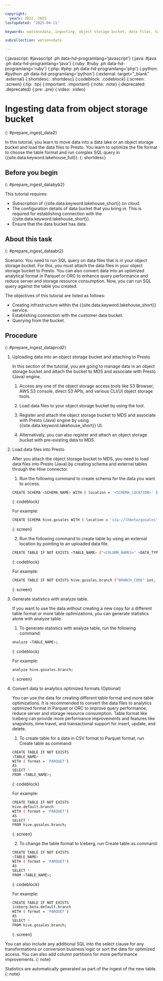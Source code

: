 ```yaml
---

copyright:
  years: 2022, 2025
lastupdated: "2025-04-11"

keywords: watsonxdata, ingesting, object storage bucket, data files, table format. SQL query

subcollection: watsonxdata

---
```


{:javascript: #javascript .ph data-hd-programlang='javascript'}
{:java: #java .ph data-hd-programlang='java'}
{:ruby: #ruby .ph data-hd-programlang='ruby'}
{:php: #php .ph data-hd-programlang='php'}
{:python: #python .ph data-hd-programlang='python'}
{:external: target="_blank" .external}
{:shortdesc: .shortdesc}
{:codeblock: .codeblock}
{:screen: .screen}
{:tip: .tip}
{:important: .important}
{:note: .note}
{:deprecated: .deprecated}
{:pre: .pre}
{:video: .video}

# Ingesting data from object storage bucket
{: #prepare_ingest_data2}

In this tutorial, you learn to move data into a data lake or an object storage bucket and load the data files to Presto. You learn to optimize the file format to choose the table format and run complex SQL query in {{site.data.keyword.lakehouse_full}}.
{: shortdesc}

## Before you begin
{: #prepare_ingest_databyb2}

This tutorial requires:

- Subscription of {{site.data.keyword.lakehouse_short}} on cloud.
- The configuration details of data bucket that you bring in. This is required for establishing connection with the {{site.data.keyword.lakehouse_short}}.
- Ensure that the data bucket has data.

## About this task
{: #prepare_ingest_dataabt2}

Scenario: You need to run SQL query on data files that is in your object storage bucket. For this, you must attach the data files in your object storage bucket to Presto. You can also convert data into an optimized analytical format in Parquet or ORC to enhance query performance and reduce server and storage resource consumption. Now, you can run SQL query against the table you created.

The objectives of this tutorial are listed as follows:

- Creating infrastructure within the {{site.data.keyword.lakehouse_short}} service.
- Establishing connection with the customer data bucket.
- Querying from the bucket.

## Procedure
{: #prepare_ingest_dataprcd2}

1. Uploading data into an object storage bucket and attaching to Presto

   In this section of the tutorial, you are going to manage data in an object storage bucket and attach the bucket to MDS and associate with Presto (Java) engine.

   1. Access any one of the object storage access tools like S3 Browser, AWS S3 console, direct S3 APIs, and various CLI/UI object storage tools.

   2. Load data files to your object storage bucket by using the tool.

   3. Register and attach the object storage bucket to MDS and associate with Presto (Java) engine by using {{site.data.keyword.lakehouse_short}} UI.

   4. Alternatively, you can also register and attach an object storage bucket with pre-existing data to MDS.

2. Load data files into Presto

   After you attach the object storage bucket to MDS, you need to load data files into Presto (Java) by creating schema and external tables through the Hive connector.

   1. Run the following command to create schema for the data you want to access.

   ```bash
   CREATE SCHEMA <SCHEMA_NAME> WITH ( location = '<SCHEMA_LOCATION>' );
   ```
   {: codeblock}

   For example:

   ```bash
   CREATE SCHEMA hive.gosales WITH ( location = 's3a://lhbeta/gosales' );
   ```
   {: screen}

   2. Run the following command to create table by using an external location by pointing to an uploaded data file.

   ```bash
   CREATE TABLE IF NOT EXISTS <TABLE_NAME> ("<COLUMN_NAMES>" <DATA_TYPE>) WITH ( format = '<DATA_FORMAT>', external_location = '<DATA_FILE_LOCATION>' );
   ```
   {: codeblock}

   For example:

   ```bash
   CREATE TABLE IF NOT EXISTS hive.gosales.branch ("BRANCH_CODE" int, "ADDRESS1" varchar, "ADDRESS1_MB" varchar, "ADDRESS2" varchar, "ADDRESS2_MB" varchar, "CITY" varchar, "CITY_MB" varchar, "PROV_STATE" varchar, "PROV_STATE_MB" varchar, "POSTAL_ZONE" varchar, "COUNTRY_CODE" int, "ORGANIZATION_CODE" varchar, "WAREHOUSE_BRANCH_CODE" int) WITH ( format = 'CSV', external_location = 's3a://lhbeta/gosales/branch' );
   ```
   {: screen}

3. Generate statistics with analyze table.

   If you want to use the data without creating a new copy for a different table format or more table optimizations, you can generate statistics alone with analyze table.

   1. To generate statistics with analyze table, run the following command:

   ```bash
   analyze <TABLE_NAME>;
   ```
   {: codeblock}

   For example:

   ```bash
   analyze hive.gosales.branch;
   ```
   {: screen}

4. Convert data to analytics optimized formats (Optional)

   You can use the data for creating different table format and more table optimizations. It is recommended to convert the data files to analytics optimized format in Parquet or ORC to improve query performance, reduce server and storage resource consumption. Table format like Iceberg can provide more performance improvements and features like snapshots, time travel, and transactional support for insert, update, and delete.

   1. To create table for a data in CSV format to Parquet format, run Create table as command:

   ```bash
   CREATE TABLE IF NOT EXISTS
   <TABLE_NAME>
   WITH ( format = 'PARQUET')
   AS
   SELECT *
   FROM <TABLE_NAME>;
   ```
   {: codeblock}

   For example:

   ```bash
   CREATE TABLE IF NOT EXISTS
   hive.default.branch
   WITH ( format = 'PARQUET')
   AS
   SELECT *
   FROM hive.gosales.branch;
   ```
   {: screen}

   2. To change the table format to Iceberg, run Create table as command:

   ```bash
   CREATE TABLE IF NOT EXISTS
   <TABLE_NAME>
   WITH ( format = 'PARQUET')
   AS
   SELECT *
   FROM <TABLE_NAME>;
   ```
   {: codeblock}

   For example:

   ```bash
   CREATE TABLE IF NOT EXISTS
   iceberg-beta.default.branch
   WITH ( format = 'PARQUET')
   AS
   SELECT *
   FROM hive.gosales.branch;
   ```
   {: screen}

You can also include any additional SQL into the select clause for any transformations or conversion business logic or sort the data for optimized access. You can also add column partitions for more performance improvements.
{: note}

Statistics are automatically generated as part of the ingest of the new table.
{: note}
